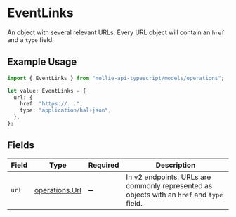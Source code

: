 # EventLinks

An object with several relevant URLs. Every URL object will contain an `href` and a `type` field.

## Example Usage

```typescript
import { EventLinks } from "mollie-api-typescript/models/operations";

let value: EventLinks = {
  url: {
    href: "https://...",
    type: "application/hal+json",
  },
};
```

## Fields

| Field                                                                                      | Type                                                                                       | Required                                                                                   | Description                                                                                |
| ------------------------------------------------------------------------------------------ | ------------------------------------------------------------------------------------------ | ------------------------------------------------------------------------------------------ | ------------------------------------------------------------------------------------------ |
| `url`                                                                                      | [operations.Url](../../models/operations/url.md)                                           | :heavy_minus_sign:                                                                         | In v2 endpoints, URLs are commonly represented as objects with an `href` and `type` field. |